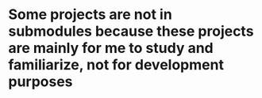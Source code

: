 # Some projects are not in submodules because these projects are mainly for me to study and familiarize, not for development purposes
